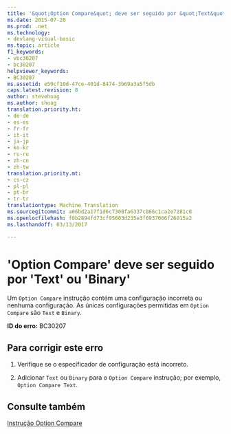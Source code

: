 ```yaml
---
title: '&quot;Option Compare&quot; deve ser seguido por &quot;Text&quot; ou &quot;Binary&quot; | Documentos do Microsoft'
ms.date: 2015-07-20
ms.prod: .net
ms.technology:
- devlang-visual-basic
ms.topic: article
f1_keywords:
- vbc30207
- bc30207
helpviewer_keywords:
- BC30207
ms.assetid: e59cf10d-47ce-401d-8474-3b69a3a5f5db
caps.latest.revision: 8
author: stevehoag
ms.author: shoag
translation.priority.ht:
- de-de
- es-es
- fr-fr
- it-it
- ja-jp
- ko-kr
- ru-ru
- zh-cn
- zh-tw
translation.priority.mt:
- cs-cz
- pl-pl
- pt-br
- tr-tr
translationtype: Machine Translation
ms.sourcegitcommit: a06bd2a17f1d6c7308fa6337c866c1ca2e7281c0
ms.openlocfilehash: f0b2894fd73cf95603d235e3f6937066f26015a2
ms.lasthandoff: 03/13/2017

---
```

# <a name="39option-compare39-must-be-followed-by-39text39-or-39binary39"></a>'Option Compare' deve ser seguido por 'Text' ou 'Binary'
Um `Option Compare` instrução contém uma configuração incorreta ou nenhuma configuração. As únicas configurações permitidas em `Option Compare` são `Text` e `Binary`.  
  
 **ID do erro:** BC30207  
  
## <a name="to-correct-this-error"></a>Para corrigir este erro  
  
1.  Verifique se o especificador de configuração está incorreto.  
  
2.  Adicionar `Text` ou `Binary` para o `Option Compare` instrução; por exemplo, `Option Compare Text`.  
  
## <a name="see-also"></a>Consulte também  
 [Instrução Option Compare](../../visual-basic/language-reference/statements/option-compare-statement.md)
